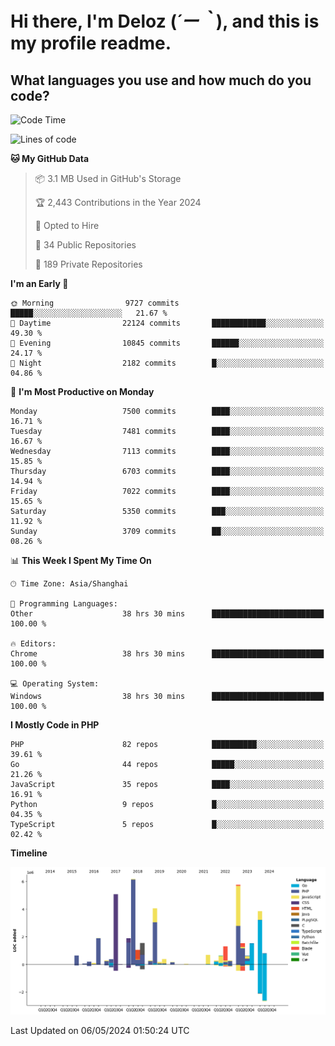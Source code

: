 # **Hi there, I'm Deloz (*´ー｀*), and this is my profile readme.**

## **What languages you use and how much do you code?**

<!--START_SECTION:waka-->
![Code Time](http://img.shields.io/badge/Code%20Time-3%2C913%20hrs%2011%20mins-blue)

![Lines of code](https://img.shields.io/badge/From%20Hello%20World%20I%27ve%20Written-41.7%20million%20lines%20of%20code-blue)

**🐱 My GitHub Data** 

> 📦 3.1 MB Used in GitHub's Storage 
 > 
> 🏆 2,443 Contributions in the Year 2024
 > 
> 💼 Opted to Hire
 > 
> 📜 34 Public Repositories 
 > 
> 🔑 189 Private Repositories 
 > 
**I'm an Early 🐤** 

```text
🌞 Morning                9727 commits        █████░░░░░░░░░░░░░░░░░░░░   21.67 % 
🌆 Daytime                22124 commits       ████████████░░░░░░░░░░░░░   49.30 % 
🌃 Evening                10845 commits       ██████░░░░░░░░░░░░░░░░░░░   24.17 % 
🌙 Night                  2182 commits        █░░░░░░░░░░░░░░░░░░░░░░░░   04.86 % 
```
📅 **I'm Most Productive on Monday** 

```text
Monday                   7500 commits        ████░░░░░░░░░░░░░░░░░░░░░   16.71 % 
Tuesday                  7481 commits        ████░░░░░░░░░░░░░░░░░░░░░   16.67 % 
Wednesday                7113 commits        ████░░░░░░░░░░░░░░░░░░░░░   15.85 % 
Thursday                 6703 commits        ████░░░░░░░░░░░░░░░░░░░░░   14.94 % 
Friday                   7022 commits        ████░░░░░░░░░░░░░░░░░░░░░   15.65 % 
Saturday                 5350 commits        ███░░░░░░░░░░░░░░░░░░░░░░   11.92 % 
Sunday                   3709 commits        ██░░░░░░░░░░░░░░░░░░░░░░░   08.26 % 
```


📊 **This Week I Spent My Time On** 

```text
🕑︎ Time Zone: Asia/Shanghai

💬 Programming Languages: 
Other                    38 hrs 30 mins      █████████████████████████   100.00 % 

🔥 Editors: 
Chrome                   38 hrs 30 mins      █████████████████████████   100.00 % 

💻 Operating System: 
Windows                  38 hrs 30 mins      █████████████████████████   100.00 % 
```

**I Mostly Code in PHP** 

```text
PHP                      82 repos            ██████████░░░░░░░░░░░░░░░   39.61 % 
Go                       44 repos            █████░░░░░░░░░░░░░░░░░░░░   21.26 % 
JavaScript               35 repos            ████░░░░░░░░░░░░░░░░░░░░░   16.91 % 
Python                   9 repos             █░░░░░░░░░░░░░░░░░░░░░░░░   04.35 % 
TypeScript               5 repos             █░░░░░░░░░░░░░░░░░░░░░░░░   02.42 % 
```



**Timeline**

![Lines of Code chart](https://raw.githubusercontent.com/deloz/deloz/main/assets/bar_graph.png)


 Last Updated on 06/05/2024 01:50:24 UTC
<!--END_SECTION:waka-->
